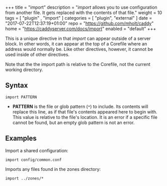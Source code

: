 +++
title = "import"
description = "*import* allows you to use configuration from another file. It gets replaced with the contents of that file."
weight = 10
tags = [  "plugin" , "import" ]
categories = [ "plugin", "external" ]
date = "2017-07-22T12:37:19+01:00"
repo = "https://github.com/mholt/caddy"
home = "https://caddyserver.com/docs/import"
enabled = "default"
+++

This is a unique directive in that *import* can appear outside of a server block. In other words, it
can appear at the top of a Corefile where an address would normally be. Like other directives,
however, it cannot be used inside of other directives.

Note that the the import path is relative to the Corefile, not the current working directory.

## Syntax

~~~
import PATTERN
~~~

* **PATTERN** is the file or glob pattern (`*`) to include. Its contents will replace this line, as
  if that file's contents appeared here to begin with. This value is relative to the file's
  location. It is an error if a specific file cannot be found, but an empty glob pattern is not an
  error.

## Examples

Import a shared configuration:

~~~
import config/common.conf
~~~

Imports any files found in the zones directory:

~~~
import ../zones/*
~~~
